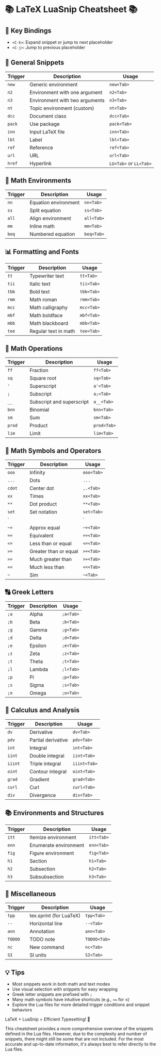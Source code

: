 
# 📚 LaTeX LuaSnip Cheatsheet 📚

## 🔑 Key Bindings
- `<C-k>`: Expand snippet or jump to next placeholder
- `<C-j>`: Jump to previous placeholder

## 📝 General Snippets
| Trigger | Description | Usage |
|---------|-------------|-------|
| `new` | Generic environment | `new<Tab>` |
| `n2` | Environment with one argument | `n2<Tab>` |
| `n3` | Environment with two arguments | `n3<Tab>` |
| `nt` | Topic environment (custom) | `nt<Tab>` |
| `dcc` | Document class | `dcc<Tab>` |
| `pack` | Use package | `pack<Tab>` |
| `inn` | Input LaTeX file | `inn<Tab>` |
| `lbl` | Label | `lbl<Tab>` |
| `ref` | Reference | `ref<Tab>` |
| `url` | URL | `url<Tab>` |
| `href` | Hyperlink | `LU<Tab>` or `LL<Tab>` |

## 🔢 Math Environments
| Trigger | Description | Usage |
|---------|-------------|-------|
| `nn` | Equation environment | `nn<Tab>` |
| `ss` | Split equation | `ss<Tab>` |
| `all` | Align environment | `all<Tab>` |
| `mm` | Inline math | `mm<Tab>` |
| `beq` | Numbered equation | `beq<Tab>` |

## 📊 Formatting and Fonts
| Trigger | Description | Usage |
|---------|-------------|-------|
| `tt` | Typewriter text | `tt<Tab>` |
| `tii` | Italic text | `tii<Tab>` |
| `tbb` | Bold text | `tbb<Tab>` |
| `rmm` | Math roman | `rmm<Tab>` |
| `mcc` | Math calligraphy | `mcc<Tab>` |
| `mbf` | Math boldface | `mbf<Tab>` |
| `mbb` | Math blackboard | `mbb<Tab>` |
| `tee` | Regular text in math | `tee<Tab>` |

## 📏 Math Operations
| Trigger | Description | Usage |
|---------|-------------|-------|
| `ff` | Fraction | `ff<Tab>` |
| `sq` | Square root | `sq<Tab>` |
| `'` | Superscript | `a'<Tab>` |
| `;` | Subscript | `a;<Tab>` |
| `__` | Subscript and superscript | `a__<Tab>` |
| `bnn` | Binomial | `bnn<Tab>` |
| `sm` | Sum | `sm<Tab>` |
| `prod` | Product | `prod<Tab>` |
| `lim` | Limit | `lim<Tab>` |

## 🔣 Math Symbols and Operators
| Trigger | Description | Usage |
|---------|-------------|-------|
| `ooo` | Infinity | `ooo<Tab>` |
| `...` | Dots | `...` |
| `cdot` | Center dot | `,.<Tab>` |
| `xx` | Times | `xx<Tab>` |
| `**` | Dot product | `**<Tab>` |
| `set` | Set notation | `set<Tab>` |
| `||` | Parallel | `||<Tab>` |
| `~=` | Approx equal | `~=<Tab>` |
| `==` | Equivalent | `==<Tab>` |
| `<=` | Less than or equal | `<=<Tab>` |
| `>=` | Greater than or equal | `>=<Tab>` |
| `>>` | Much greater than | `>><Tab>` |
| `<<` | Much less than | `<<<Tab>` |
| `~` | Sim | `~<Tab>` |

## 🔠 Greek Letters
| Trigger | Description | Usage |
|---------|-------------|-------|
| `;a` | Alpha | `;a<Tab>` |
| `;b` | Beta | `;b<Tab>` |
| `;g` | Gamma | `;g<Tab>` |
| `;d` | Delta | `;d<Tab>` |
| `;e` | Epsilon | `;e<Tab>` |
| `;z` | Zeta | `;z<Tab>` |
| `;t` | Theta | `;t<Tab>` |
| `;l` | Lambda | `;l<Tab>` |
| `;p` | Pi | `;p<Tab>` |
| `;s` | Sigma | `;s<Tab>` |
| `;o` | Omega | `;o<Tab>` |

## 📐 Calculus and Analysis
| Trigger | Description | Usage |
|---------|-------------|-------|
| `dv` | Derivative | `dv<Tab>` |
| `pdv` | Partial derivative | `pdv<Tab>` |
| `int` | Integral | `int<Tab>` |
| `iint` | Double integral | `iint<Tab>` |
| `iiint` | Triple integral | `iiint<Tab>` |
| `oint` | Contour integral | `oint<Tab>` |
| `grad` | Gradient | `grad<Tab>` |
| `curl` | Curl | `curl<Tab>` |
| `div` | Divergence | `div<Tab>` |

## 📚 Environments and Structures
| Trigger | Description | Usage |
|---------|-------------|-------|
| `itt` | Itemize environment | `itt<Tab>` |
| `enn` | Enumerate environment | `enn<Tab>` |
| `fig` | Figure environment | `fig<Tab>` |
| `h1` | Section | `h1<Tab>` |
| `h2` | Subsection | `h2<Tab>` |
| `h3` | Subsubsection | `h3<Tab>` |

## 🧮 Miscellaneous
| Trigger | Description | Usage |
|---------|-------------|-------|
| `tpp` | tex.sprint (for LuaTeX) | `tpp<Tab>` |
| `--` | Horizontal line | `--<Tab>` |
| `ann` | Annotation | `ann<Tab>` |
| `TODOO` | TODO note | `TODOO<Tab>` |
| `nc` | New command | `nc<Tab>` |
| `SI` | SI units | `SI<Tab>` |

## 💡 Tips
- Most snippets work in both math and text modes
- Use visual selection with snippets for easy wrapping
- Greek letter snippets are prefixed with `;`
- Many math symbols have intuitive shortcuts (e.g., `<=` for ≤)
- Explore the Lua files for more detailed trigger conditions and snippet behaviors

LaTeX + LuaSnip = Efficient Typesetting! 🚀

This cheatsheet provides a more comprehensive overview of the snippets defined in the Lua files. However, due to the complexity and number of snippets, there might still be some that are not included. For the most accurate and up-to-date information, it's always best to refer directly to the Lua files.
